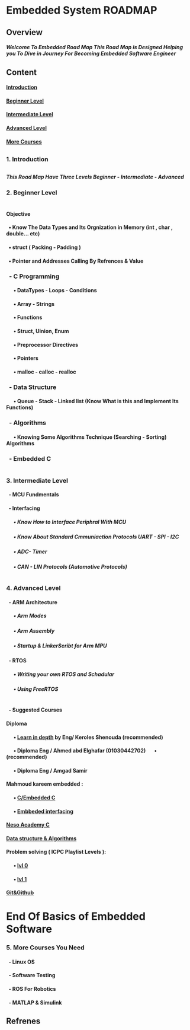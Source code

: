 # Embedded System ROADMAP

## Overview
##### Welcome To Embedded Road Map This Road Map is Designed Helping you To Dive in Journey For Becoming Embedded Software Engineer

## Content
#### [Introduction](https://github.com/AbdelrahmanMarzoq/Embedded-Road-Map/blob/main/README.md#1-introduction)
#### [Beginner Level](https://github.com/AbdelrahmanMarzoq/Embedded-Road-Map/blob/main/README.md#2-beginner-level)
#### [Intermediate Level](https://github.com/AbdelrahmanMarzoq/Embedded-Road-Map/blob/main/README.md#3-intermediate-level)
#### [Advanced Level](https://github.com/AbdelrahmanMarzoq/Embedded-Road-Map/blob/main/README.md#4-advanced-level)
#### [More Courses](https://github.com/AbdelrahmanMarzoq/Embedded-Road-Map/blob/main/README.md#5-more-courses)

## 

### 1. Introduction
##
##### This Road Map Have Three Levels Beginner - Intermediate - Advanced
### 2. Beginner Level
#
#### Objective 
#### &nbsp; • Know The Data Types and Its Orgnization in Memory (int , char , double... etc)
#### &nbsp; • struct ( Packing - Padding )
#### &nbsp; • Pointer and Addresses Calling By Refrences & Value


### &nbsp; - C Programming
####   &nbsp; &nbsp; &nbsp; • DataTypes - Loops - Conditions
####   &nbsp; &nbsp; &nbsp; • Array - Strings
####   &nbsp; &nbsp; &nbsp; • Functions
####   &nbsp; &nbsp; &nbsp; • Struct, Uinion, Enum
####   &nbsp; &nbsp; &nbsp; • Preprocessor Directives
####   &nbsp; &nbsp; &nbsp; • Pointers
####   &nbsp; &nbsp; &nbsp; • malloc - calloc - realloc

### &nbsp; - Data Structure
#### &nbsp; &nbsp; &nbsp; • Queue - Stack - Linked list (Know What is this and Implement Its Functions)

### &nbsp; - Algorithms
#### &nbsp; &nbsp; &nbsp; • Knowing Some Algorithms Technique (Searching - Sorting) Algorithms

### &nbsp; - Embedded C 

#
### 3. Intermediate Level

#### &nbsp; - MCU Fundmentals

#### &nbsp; - Interfacing

##### &nbsp; &nbsp; &nbsp; • Know How to Interface Periphral With MCU

##### &nbsp; &nbsp; &nbsp; • Know About Standard Cmmuniaction Protocols UART - SPI - I2C

##### &nbsp; &nbsp; &nbsp; • ADC- Timer

##### &nbsp; &nbsp; &nbsp; • CAN - LIN Protocols (Automotive Protocols)



#
### 4. Advanced Level
#### &nbsp; - ARM Architecture
##### &nbsp; &nbsp; &nbsp; • Arm Modes
##### &nbsp; &nbsp; &nbsp; • Arm Assembly
##### &nbsp; &nbsp; &nbsp; • Startup & LinkerScribt for Arm MPU




#### &nbsp; - RTOS
##### &nbsp; &nbsp; &nbsp; • Writing your own RTOS and Schadular
##### &nbsp; &nbsp; &nbsp; • Using FreeRTOS          

#
#
#### &nbsp; - Suggested Courses
#### Diploma
#### &nbsp; &nbsp; &nbsp; •  [Learn in depth](https://www.learn-in-depth-store.com/online-diploma) by Eng/ Keroles Shenouda      (recommended) 
#### &nbsp; &nbsp; &nbsp; •  Diploma Eng / Ahmed abd Elghafar      (01030442702)      &nbsp; &nbsp; &nbsp; •    (recommended)    
#### &nbsp; &nbsp; &nbsp; •  Diploma Eng / Amgad Samir 

#### Mahmoud kareem embedded :
####  &nbsp; &nbsp; &nbsp; • [C/Embedded C](https://youtube.com/playlist?list=PLoiqjtgvXf9cgQbnEyRpT8FmtAZHUHG2O&si=g-ubKdedVCqIXS5-)
####  &nbsp; &nbsp; &nbsp; • [Embbeded interfacing](https://youtube.com/playlist?list=PLoiqjtgvXf9e2VJk8GWEXwECPM_7JRwkE&si=i8UeACTRLvdzrk1t)
#### [Neso Academy C](https://youtube.com/playlist?list=PLBlnK6fEyqRggZZgYpPMUxdY1CYkZtARR&si=EWdYGtWH64HqGz5S)
#### [Data structure & Algorithms](https://youtube.com/playlist?list=PLdo5W4Nhv31bbKJzrsKfMpo_grxuLl8LU&si=52ravWqBQbifb_zV)

#### Problem solving ( ICPC Playlist Levels ):
#### &nbsp; &nbsp; &nbsp; • [lvl 0](https://youtube.com/playlist?list=PL06TMXRpUI1SwDDHexiQmpm7-n3X3AGcd&si=ZBGtahVABx5mjl5O)
#### &nbsp; &nbsp; &nbsp; • [lvl 1](https://youtube.com/playlist?list=PL06TMXRpUI1QA6NX5k3iENWE10D4EuxKq&si=ySSvLZWlfWLBh0Lr) 

####  [Git&Github](https://www.youtube.com/watch?v=Q6G-J54vgKc)

#
# End Of Basics of Embedded Software



### 5. More Courses You Need
#### &nbsp; - Linux OS

#### &nbsp; - Software Testing
#### &nbsp; - ROS For Robotics
#### &nbsp; - MATLAP & Simulink   

## Refrenes



